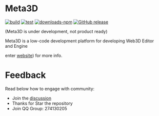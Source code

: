 # Meta3D

[![build](https://github.com/Wonder-Technology/Meta3D/workflows/CI/badge.svg)](https://github.com/Wonder-Technology/Meta3D/actions) [![test](https://codecov.io/github/Wonder-Technology/Meta3D/coverage.svg?branch=master)](https://codecov.io/github/Wonder-Technology/Meta3D?branch=master) [![downloads-npm](https://img.shields.io/npm/dw/meta3d.svg)](https://www.npmjs.com/package/meta3d) [![GitHub release](https://img.shields.io/github/release/Wonder-Technology/Meta3D.svg)](https://github.com/Wonder-Technology/Meta3D/releases)





(Meta3D is under development, not product ready)

Meta3D is a low-code development platform for developing Web3D Editor and Engine

enter [website](https://meta3d-4g18u7z10c8427f9-1302358347.tcloudbaseapp.com/website)) for more info.

# Feedback

Read below how to engage with community:

- Join the [discussion](https://github.com/Wonder-Technology/Meta3D/discussions)
- Thanks for Star the repository
- Join QQ Group: 274130205  
